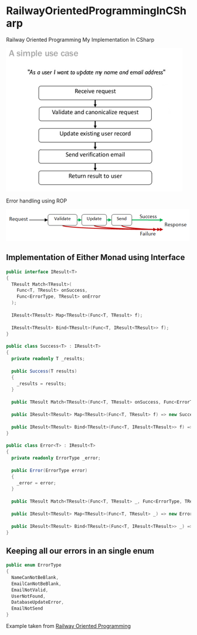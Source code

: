 # RailwayOrientedProgrammingInCSharp
Railway Oriented Programming My Implementation In CSharp


![SimpleUseCase](https://github.com/nafis00141/RailwayOrientedProgrammingInCSharp/blob/master/RailwayOrientedProgrammingInCSharpDomain/SimpleUseCase/SimpleUseCase.png)

Error handling using ROP

![alt text](https://github.com/nafis00141/RailwayOrientedProgrammingInCSharp/blob/master/RailwayOrientedProgrammingInCSharpDomain/SimpleUseCase/Recipe_Function_ErrorTrack.png)

## Implementation of Either Monad using Interface

```C#
public interface IResult<T>
{
  TResult Match<TResult>(
    Func<T, TResult> onSuccess,
    Func<ErrorType, TResult> onError
  );

  IResult<TResult> Map<TResult>(Func<T, TResult> f);

  IResult<TResult> Bind<TResult>(Func<T, IResult<TResult>> f);
}

public class Success<T> : IResult<T>
{
  private readonly T _results;

  public Success(T results)
  {
    _results = results;
  }

  public TResult Match<TResult>(Func<T, TResult> onSuccess, Func<ErrorType, TResult> _) => onSuccess(_results);

  public IResult<TResult> Map<TResult>(Func<T, TResult> f) => new Success<TResult>(f(_results));

  public IResult<TResult> Bind<TResult>(Func<T, IResult<TResult>> f) => f(_results);
}

public class Error<T> : IResult<T>
{
  private readonly ErrorType _error;

  public Error(ErrorType error)
  {
    _error = error;
  }

  public TResult Match<TResult>(Func<T, TResult> _, Func<ErrorType, TResult> onError) => onError(_error);

  public IResult<TResult> Map<TResult>(Func<T, TResult> _) => new Error<TResult>(_error);

  public IResult<TResult> Bind<TResult>(Func<T, IResult<TResult>> _) => new Error<TResult>(_error);
}
```

## Keeping all our errors in an single enum
```C#
public enum ErrorType
{
  NameCanNotBeBlank,
  EmailCanNotBeBlank,
  EmailNotValid,
  UserNotFound,
  DatabaseUpdateError,
  EmailNotSend
}
```

Example taken from [Railway Oriented Programming](https://fsharpforfunandprofit.com/rop/)

